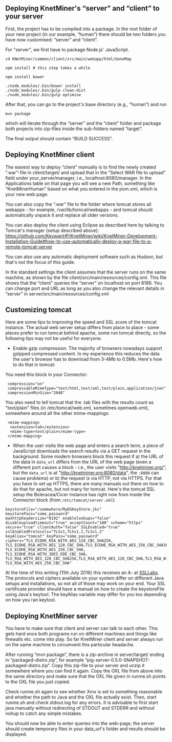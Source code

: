 Deploying KnetMiner's “server” and “client” to your server
----------------------------------------------------

First, the project has to be compiled into a package. In the root folder of your new project (in our example, “human”) there should be two folders you have now customised: “server” and “client”.

For "server", we first have to package Node.js' JavaScript.

```
cd KNetMiner/common/client/src/main/webapp/html/GeneMap

npm install # this step takes a while

npm install bower

./node_modules/.bin/bower install 
./node_modules/.bin/gulp clean-dist
./node_modules/.bin/gulp optimise
```

After that, you can go to the project's base directory (e.g., “human”) and run 

    mvn package

which will iterate through the “server” and the “client” folder and package both projects into zip-files inside the sub-folders named “target”.

The final output should contain “BUILD SUCCESS”.

Deploying KnetMiner client
--------------------

The easiest way to deploy “client” manually is to find the newly created “.war”-file in client/target/ and upload that in the “Select WAR file to upload” field under your_server/manager, i.e., localhost:8080/manager.
In the Applications table on that page you will see a new Path, something like “KnetMinerHuman” based on what you entered in the pom.xml, which is your new web page.

You can also copy the “.war” file to the folder where tomcat stores all webapps - for example, /var/lib/tomcat/webapps - and tomcat should automatically unpack it and replace all older versions.

You can also deploy the client using Eclipse as described here by talking to Tomcat's manager (setup described above): https://github.com/KeywanHP/KnetMiner/wiki/KnetMiner-Development-Installation-Guide#how-to-use-automatically-deploy-a-war-file-to-a-remote-tomcat-server

You can also use any automatic deployment software such as Hudson, but that's not the focus of this guide.

In the standard settings the client assumes that the server runs on the same machine, as shown by the file client/src/main/resources/config.xml. This file shows that the “client” queries the “server” on localhost on port 8189. 
You can change port and URL as long as you also change the relevant details in “server” in server/src/main/resources/config.xml

Customizing tomcat
------------------

Here are some tips to improving the speed and SSL score of the tomcat instance. The actual web server setup differs from place to place - some places prefer to run tomcat behind apache, some run tomcat directly, so the following tips may not be useful for everyone.

* Enable gzip compression. The majority of browsers nowadays support gzipped compressed content. In my experience this reduces the data the user's browser has to download from 3-4Mb to 0.5Mb. Here's how to do that in tomcat:

You need this block in your Connector:

```
 compression="on" 
 compressableMimeType="text/html,text/xml,text/plain,application/json"
 compressionMinSize="2048"
```

You also need to tell tomcat that the .tab files with the results count as "text/plain" files (in /etc/tomcat/web.xml, sometimes openweb.xml), somewhere around all the other mime-mappings:

```
 <mime-mapping>
  <extension>tab</extension>
  <mime-type>text/plain</mime-type>
 </mime-mapping>
```

* When the user visits the web page and enters a search term, a piece of JavaScript downloads the search results via a GET request in the background. Some modern browsers block this request if a) the URL of the data in `data_url` differs from the URL of the web page (even a different port causes a block - i.e., the user visits "http://knetminer.org/", but the `data_url` is at "http://knetminer.org:8080/data", the `:8080` can cause problems) or b) the request is via HTTP, not via HTTPS. For that you have to set up HTTPS, there are many manuals out there on how to do that for apache, but not many for tomcat. Here's the tomcat SSL setup the Boleracea/Cicer instance has right now from inside the Connector block (from `/etc/tomcat/server.xml`):

```
keystoreFile="/somewhere/MyDSKeyStore.jks" keystorePass="some_password"
maxhttpheadersize="8192" enablelookups="false" disableuploadtimeout="true" acceptCount="100" scheme="https" secure="true" clientAuth="false" SSLEnabled="true" sslEnabledProtocols="TLSv1,TLSv1.1,TLSv1.2" 
keyAlias="tomcat" keyPass="some_password"
ciphers="TLS_ECDHE_RSA_WITH_AES_128_CBC_SHA256, TLS_ECDHE_RSA_WITH_AES_128_CBC_SHA,TLS_ECDHE_RSA_WITH_AES_256_CBC_SHA384, TLS_ECDHE_RSA_WITH_AES_256_CBC_SHA, 
TLS_ECDHE_RSA_WITH_3DES_EDE_CBC_SHA, 
TLS_RSA_WITH_AES_128_CBC_SHA256,TLS_RSA_WITH_AES_128_CBC_SHA,TLS_RSA_WITH_AES_256_CBC_SHA256, 
TLS_RSA_WITH_AES_256_CBC_SHA"
```

At the time of this writing (11th July 2016) this receives an A- at [SSLLabs](https://www.ssllabs.com/ssltest/). The protocols and ciphers available on your system differ on different Java setups and installations, so not all of those may work on your end. Your SSL certificate provider should have a manual on how to create the keystoreFile using Java's keytool. The keyAlias variable may differ for you too depending on how you ran keytool.

Deploying KnetMiner server
--------------------------------------

You have to make sure that client and server can talk to each other. This  gets hard once both programs run on different machines and things like firewalls etc. come into play. So far KnetMiner client and server always run on the same machine to circumvent this particular headache.

After running “mvn package”, there is a zip-archive in server/target/ ending in “packaged-distro.zip”, for example “pig-server-0.5.0-SNAPSHOT-packaged-distro.zip”. Copy this zip-file to your server and unzip it somewhere where you can find it again. Copy the OXL file from above into the same directory and make sure that the OXL file given in runme.sh points to the OXL file you just copied.

Check runme.sh again to see whether Xmx is set to something reasonable and whether the path to Java and the OXL file actually exist. Then, start runme.sh and check stdout.log for any errors. It is advisable to first start java manually without redirecting of STDOUT and STDERR and without nohup to catch any simple mistakes.

You should now be able to enter queries into the web-page, the server should create temporary files in your data_url's folder and results should be displayed.
